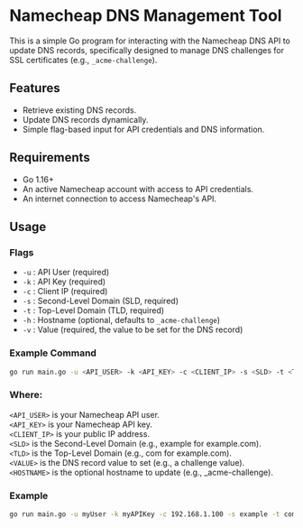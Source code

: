 # Namecheap DNS Management Tool

This is a simple Go program for interacting with the Namecheap DNS API to update DNS records, specifically designed to manage DNS challenges for SSL certificates (e.g., `_acme-challenge`).

## Features
- Retrieve existing DNS records.
- Update DNS records dynamically.
- Simple flag-based input for API credentials and DNS information.

## Requirements
- Go 1.16+
- An active Namecheap account with access to API credentials.
- An internet connection to access Namecheap's API.

## Usage

### Flags

- `-u` : API User (required)
- `-k` : API Key (required)
- `-c` : Client IP (required)
- `-s` : Second-Level Domain (SLD, required)
- `-t` : Top-Level Domain (TLD, required)
- `-h` : Hostname (optional, defaults to `_acme-challenge`)
- `-v` : Value (required, the value to be set for the DNS record)

### Example Command

```bash
go run main.go -u <API_USER> -k <API_KEY> -c <CLIENT_IP> -s <SLD> -t <TLD> -v <VALUE> -h <HOSTNAME>
```

### Where:

`<API_USER>` is your Namecheap API user.  
`<API_KEY>` is your Namecheap API key.  
`<CLIENT_IP>` is your public IP address.  
`<SLD>` is the Second-Level Domain (e.g., example for example.com).  
`<TLD>` is the Top-Level Domain (e.g., com for example.com).  
`<VALUE>` is the DNS record value to set (e.g., a challenge value).  
`<HOSTNAME>` is the optional hostname to update (e.g., _acme-challenge).  
### Example
```bash
go run main.go -u myUser -k myAPIKey -c 192.168.1.100 -s example -t com -v "new_value" -h "_acme-challenge"
```
